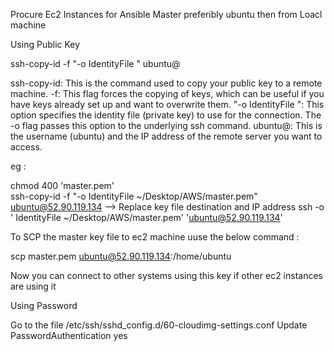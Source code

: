 Procure Ec2 Instances for Ansible Master preferibly ubuntu then from Loacl machine 

Using Public Key

ssh-copy-id -f "-o IdentityFile <PATH TO PEM FILE>" ubuntu@<INSTANCE-PUBLIC-IP>

ssh-copy-id: This is the command used to copy your public key to a remote machine.
-f: This flag forces the copying of keys, which can be useful if you have keys already set up and want to overwrite them.
"-o IdentityFile ": This option specifies the identity file (private key) to use for the connection. The -o flag passes this option to the underlying ssh command.
ubuntu@: This is the username (ubuntu) and the IP address of the remote server you want to access.

eg : 

chmod 400 'master.pem'  
ssh-copy-id -f "-o IdentityFile ~/Desktop/AWS/master.pem" ubuntu@52.90.119.134 --> Replace key file destination and IP address 
ssh -o ' IdentityFile ~/Desktop/AWS/master.pem' 'ubuntu@52.90.119.134'   

To SCP the master key file to ec2 machine uuse the below command : 

scp master.pem ubuntu@52.90.119.134:/home/ubuntu 

Now you can connect to other systems using this key if other ec2 instances are using it 

Using Password

Go to the file /etc/ssh/sshd_config.d/60-cloudimg-settings.conf
Update PasswordAuthentication yes